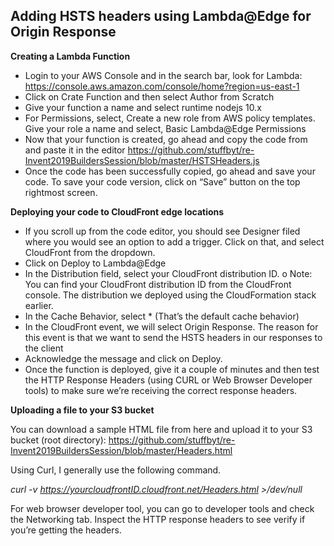## Adding HSTS headers using Lambda@Edge for Origin Response 

**Creating a Lambda Function**

-	Login to your AWS Console and in the search bar, look for Lambda: https://console.aws.amazon.com/console/home?region=us-east-1
-	Click on Crate Function and then select Author from Scratch
-	Give your function a name and select runtime nodejs 10.x 
-	For Permissions, select, Create a new role from AWS policy templates. Give your role a name and select, Basic Lambda@Edge Permissions 
-	Now that your function is created, go ahead and copy the code from and paste it in the editor https://github.com/stuffbyt/re-Invent2019BuildersSession/blob/master/HSTSHeaders.js
-	Once the code has been successfully copied, go ahead and save your code. To save your code version, click on “Save” button on the top rightmost screen. 

**Deploying your code to CloudFront edge locations**

-	If you scroll up from the code editor, you should see Designer filed where you would see an option to add a trigger. Click on that, and select CloudFront from the dropdown. 
-	Click on Deploy to Lambda@Edge 
-	In the Distribution field, select your CloudFront distribution ID.
o	Note: You can find your CloudFront distribution ID from the CloudFront console. The distribution we deployed using the CloudFormation stack earlier. 
-	In the Cache Behavior, select * (That’s the default cache behavior)
-	In the CloudFront event, we will select Origin Response. The reason for this event is that we want to send the HSTS headers in our responses to the client 
-	Acknowledge the message and click on Deploy.
-	Once the function is deployed, give it a couple of minutes and then test the HTTP Response Headers (using CURL or Web Browser Developer tools) to make sure we’re receiving the correct response headers. 

**Uploading a file to your S3 bucket**

You can download a sample HTML file from here and upload it to your S3 bucket (root directory): 
https://github.com/stuffbyt/re-Invent2019BuildersSession/blob/master/Headers.html

Using Curl, I generally use the following command. 

*curl -v https://yourcloudfrontID.cloudfront.net/Headers.html >/dev/null*

For web browser developer tool, you can go to developer tools and check the Networking tab. Inspect the HTTP response headers to see verify if you’re getting the headers.

